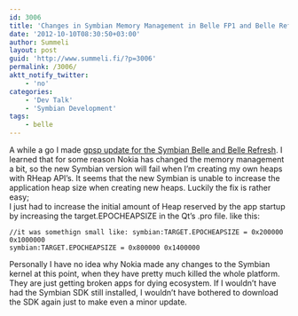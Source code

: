 ```yaml
---
id: 3006
title: 'Changes in Symbian Memory Management in Belle FP1 and Belle Refresh'
date: '2012-10-10T08:30:50+03:00'
author: Summeli
layout: post
guid: 'http://www.summeli.fi/?p=3006'
permalink: /3006/
aktt_notify_twitter:
    - 'no'
categories:
    - 'Dev Talk'
    - 'Symbian Development'
tags:
    - belle
---
```


A while a go I made [gpsp update for the Symbian Belle and Belle Refresh](/2991). I learned that for some reason Nokia has changed the memory management a bit, so the new Symbian version will fail when I’m creating my own heaps with RHeap API’s. It seems that the new Symbian is unable to increase the application heap size when creating new heaps. Luckily the fix is rather easy;  
I just had to increase the initial amount of Heap reserved by the app startup by increasing the target.EPOCHEAPSIZE in the Qt’s .pro file. like this:

```
//it was somethign small like: symbian:TARGET.EPOCHEAPSIZE = 0x200000 0x1000000
symbian:TARGET.EPOCHEAPSIZE = 0x800000 0x1400000
```

Personally I have no idea why Nokia made any changes to the Symbian kernel at this point, when they have pretty much killed the whole platform. They are just getting broken apps for dying ecosystem. If I wouldn’t have had the Symbian SDK still installed, I wouldn’t have bothered to download the SDK again just to make even a minor update.